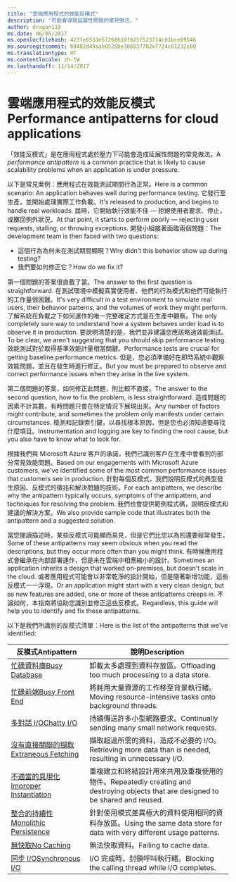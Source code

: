 ```yaml
---
title: "雲端應用程式的效能反模式"
description: "可能會導致延展性問題的常見做法。"
author: dragon119
ms.date: 06/05/2017
ms.openlocfilehash: 423fe6533e57268610f625f523714cd1bce89546
ms.sourcegitcommit: b0482d49aab0526be386837702e7724c61232c60
ms.translationtype: HT
ms.contentlocale: zh-TW
ms.lasthandoff: 11/14/2017
---
```

# <a name="performance-antipatterns-for-cloud-applications"></a><span data-ttu-id="3cf53-103">雲端應用程式的效能反模式</span><span class="sxs-lookup"><span data-stu-id="3cf53-103">Performance antipatterns for cloud applications</span></span>

<span data-ttu-id="3cf53-104">「效能反模式」是在應用程式處於壓力下可能會造成延展性問題的常見做法。</span><span class="sxs-lookup"><span data-stu-id="3cf53-104">A *performance antipattern* is a common practice that is likely to cause scalability problems when an application is under pressure.</span></span> 

<span data-ttu-id="3cf53-105">以下是常見案例：應用程式在效能測試期間行為正常。</span><span class="sxs-lookup"><span data-stu-id="3cf53-105">Here is a common scenario: An application behaves well during performance testing.</span></span> <span data-ttu-id="3cf53-106">它發行至生產，並開始處理實際工作負載。</span><span class="sxs-lookup"><span data-stu-id="3cf53-106">It's released to production, and begins to handle real workloads.</span></span> <span data-ttu-id="3cf53-107">屆時，它開始執行效能不佳 &mdash; 拒絕使用者要求、停止，或擲回例外狀況。</span><span class="sxs-lookup"><span data-stu-id="3cf53-107">At that point, it starts to perform poorly &mdash; rejecting user requests, stalling, or throwing exceptions.</span></span> <span data-ttu-id="3cf53-108">開發小組接著面臨兩個問題：</span><span class="sxs-lookup"><span data-stu-id="3cf53-108">The development team is then faced with two questions:</span></span>

- <span data-ttu-id="3cf53-109">這個行為為何未在測試期間顯現？</span><span class="sxs-lookup"><span data-stu-id="3cf53-109">Why didn't this behavior show up during testing?</span></span>
- <span data-ttu-id="3cf53-110">我們要如何修正它？</span><span class="sxs-lookup"><span data-stu-id="3cf53-110">How do we fix it?</span></span>

<span data-ttu-id="3cf53-111">第一個問題的答案很直截了當。</span><span class="sxs-lookup"><span data-stu-id="3cf53-111">The answer to the first question is straightforward.</span></span> <span data-ttu-id="3cf53-112">在測試環境中模擬真實使用者、他們的行為模式和他們可能執行的工作量很困難。</span><span class="sxs-lookup"><span data-stu-id="3cf53-112">It's very difficult in a test environment to simulate real users, their behavior patterns, and the volumes of work they might perform.</span></span> <span data-ttu-id="3cf53-113">了解系統在負載之下如何運作的唯一完整確定方式是在生產中觀察。</span><span class="sxs-lookup"><span data-stu-id="3cf53-113">The only completely sure way to understand how a system behaves under load is to observe it in production.</span></span> <span data-ttu-id="3cf53-114">要說明清楚的是，我們並非建議您應該略過效能測試。</span><span class="sxs-lookup"><span data-stu-id="3cf53-114">To be clear, we aren't suggesting that you should skip performance testing.</span></span> <span data-ttu-id="3cf53-115">效能測試對於取得基準效能計量相當關鍵。</span><span class="sxs-lookup"><span data-stu-id="3cf53-115">Performance tests are crucial for getting baseline performance metrics.</span></span> <span data-ttu-id="3cf53-116">但是，您必須準備好在即時系統中觀察效能問題，並且在發生時進行修正。</span><span class="sxs-lookup"><span data-stu-id="3cf53-116">But you must be prepared to observe and correct performance issues when they arise in the live system.</span></span>

<span data-ttu-id="3cf53-117">第二個問題的答案，如何修正此問題，則比較不直接。</span><span class="sxs-lookup"><span data-stu-id="3cf53-117">The answer to the second question, how to fix the problem, is less straightforward.</span></span> <span data-ttu-id="3cf53-118">造成問題的因素不計其數，有時問題只會在特定情況下展現出來。</span><span class="sxs-lookup"><span data-stu-id="3cf53-118">Any number of factors might contribute, and sometimes the problem only manifests under certain circumstances.</span></span> <span data-ttu-id="3cf53-119">檢測和記錄索引鍵，以尋找根本原因，但是您也必須知道要尋找什麼項目。</span><span class="sxs-lookup"><span data-stu-id="3cf53-119">Instrumentation and logging are key to finding the root cause, but you also have to know what to look for.</span></span> 

<span data-ttu-id="3cf53-120">根據我們與 Microsoft Azure 客戶的承諾，我們已識別客戶在生產中會看到的部分常見效能問題。</span><span class="sxs-lookup"><span data-stu-id="3cf53-120">Based on our engagements with Microsoft Azure customers, we've identified some of the most common performance issues that customers see in production.</span></span> <span data-ttu-id="3cf53-121">針對每個反模式，我們說明反模式的典型發生原因、反模式的徵兆和解決問題的技術。</span><span class="sxs-lookup"><span data-stu-id="3cf53-121">For each antipattern, we describe why the antipattern typically occurs, symptoms of the antipattern, and techniques for resolving the problem.</span></span> <span data-ttu-id="3cf53-122">我們也會提供範例程式碼，說明反模式和建議的解決方案。</span><span class="sxs-lookup"><span data-stu-id="3cf53-122">We also provide sample code that illustrates both the antipattern and a suggested solution.</span></span> 

<span data-ttu-id="3cf53-123">當您閱讀描述時，某些反模式可能顯而易見，但是它們比您以為的還要經常發生。</span><span class="sxs-lookup"><span data-stu-id="3cf53-123">Some of these antipatterns may seem obvious when you read the descriptions, but they occur more often than you might think.</span></span> <span data-ttu-id="3cf53-124">有時候應用程式會繼承在內部部署運作，但是未在雲端中相應縮小的設計。</span><span class="sxs-lookup"><span data-stu-id="3cf53-124">Sometimes an application inherits a design that worked on-premises, but doesn't scale in the cloud.</span></span> <span data-ttu-id="3cf53-125">或者應用程式可能會以非常乾淨的設計開始，但是隨著新增功能，這些反模式一一浮現。</span><span class="sxs-lookup"><span data-stu-id="3cf53-125">Or an application might start with a very clean design, but as new features are added, one or more of these antipatterns creeps in.</span></span> <span data-ttu-id="3cf53-126">不論如何，本指南將協助您識別並修正這些反模式。</span><span class="sxs-lookup"><span data-stu-id="3cf53-126">Regardless, this guide will help you to identify and fix these antipatterns.</span></span>

<span data-ttu-id="3cf53-127">以下是我們所識別的反模式清單：</span><span class="sxs-lookup"><span data-stu-id="3cf53-127">Here is the list of the antipatterns that we've identified:</span></span> 

| <span data-ttu-id="3cf53-128">反模式</span><span class="sxs-lookup"><span data-stu-id="3cf53-128">Antipattern</span></span> | <span data-ttu-id="3cf53-129">說明</span><span class="sxs-lookup"><span data-stu-id="3cf53-129">Description</span></span> |
|-------------|-------------|
| <span data-ttu-id="3cf53-130">[忙碌資料庫][BusyDatabase]</span><span class="sxs-lookup"><span data-stu-id="3cf53-130">[Busy Database][BusyDatabase]</span></span> | <span data-ttu-id="3cf53-131">卸載太多處理到資料存放區。</span><span class="sxs-lookup"><span data-stu-id="3cf53-131">Offloading too much processing to a data store.</span></span> |
| <span data-ttu-id="3cf53-132">[忙碌前端][BusyFrontEnd]</span><span class="sxs-lookup"><span data-stu-id="3cf53-132">[Busy Front End][BusyFrontEnd]</span></span> | <span data-ttu-id="3cf53-133">將耗用大量資源的工作移至背景執行緒。</span><span class="sxs-lookup"><span data-stu-id="3cf53-133">Moving resource-intensive tasks onto background threads.</span></span> |
| <span data-ttu-id="3cf53-134">[多對話 I/O][ChattyIO]</span><span class="sxs-lookup"><span data-stu-id="3cf53-134">[Chatty I/O][ChattyIO]</span></span> | <span data-ttu-id="3cf53-135">持續傳送許多小型網路要求。</span><span class="sxs-lookup"><span data-stu-id="3cf53-135">Continually sending many small network requests.</span></span> |
| <span data-ttu-id="3cf53-136">[沒有直接關聯的擷取][ExtraneousFetching]</span><span class="sxs-lookup"><span data-stu-id="3cf53-136">[Extraneous Fetching][ExtraneousFetching]</span></span> | <span data-ttu-id="3cf53-137">擷取超過所需的資料，造成不必要的 I/O。</span><span class="sxs-lookup"><span data-stu-id="3cf53-137">Retrieving more data than is needed, resulting in unnecessary I/O.</span></span> |
| <span data-ttu-id="3cf53-138">[不適當的具現化][ImproperInstantiation]</span><span class="sxs-lookup"><span data-stu-id="3cf53-138">[Improper Instantiation][ImproperInstantiation]</span></span> | <span data-ttu-id="3cf53-139">重複建立和終結設計用來共用及重複使用的物件。</span><span class="sxs-lookup"><span data-stu-id="3cf53-139">Repeatedly creating and destroying objects that are designed to be shared and reused.</span></span> |
| <span data-ttu-id="3cf53-140">[整合的持續性][MonolithicPersistence]</span><span class="sxs-lookup"><span data-stu-id="3cf53-140">[Monolithic Persistence][MonolithicPersistence]</span></span> | <span data-ttu-id="3cf53-141">針對使用模式差異極大的資料使用相同的資料存放區。</span><span class="sxs-lookup"><span data-stu-id="3cf53-141">Using the same data store for data with very different usage patterns.</span></span> |
| <span data-ttu-id="3cf53-142">[無快取][NoCaching]</span><span class="sxs-lookup"><span data-stu-id="3cf53-142">[No Caching][NoCaching]</span></span> | <span data-ttu-id="3cf53-143">無法快取資料。</span><span class="sxs-lookup"><span data-stu-id="3cf53-143">Failing to cache data.</span></span> |
| <span data-ttu-id="3cf53-144">[同步 I/O][SynchronousIO]</span><span class="sxs-lookup"><span data-stu-id="3cf53-144">[Synchronous I/O][SynchronousIO]</span></span> | <span data-ttu-id="3cf53-145">I/O 完成時，封鎖呼叫執行緒。</span><span class="sxs-lookup"><span data-stu-id="3cf53-145">Blocking the calling thread while I/O completes.</span></span> | 

[BusyDatabase]: ./busy-database/index.md
[BusyFrontEnd]: ./busy-front-end/index.md
[ChattyIO]: ./chatty-io/index.md
[ExtraneousFetching]: ./extraneous-fetching/index.md
[ImproperInstantiation]: ./improper-instantiation/index.md
[MonolithicPersistence]: ./monolithic-persistence/index.md
[NoCaching]: ./no-caching/index.md
[SynchronousIO]: ./synchronous-io/index.md